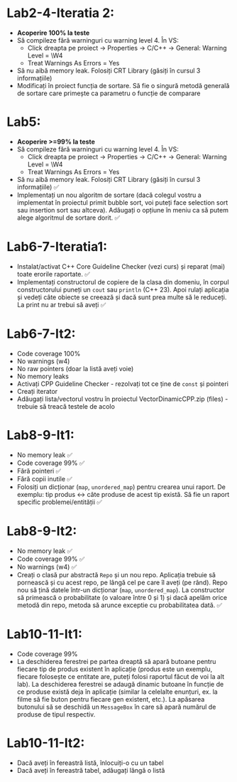 # Lab2-4-Iteratia 2:
- **Acoperire 100% la teste**
- Să compileze fără warninguri cu warning level 4. În VS: 
  - Click dreapta pe proiect -> Properties -> C/C++ -> General: Warning Level = \W4
  - Treat Warnings As Errors = Yes
- Să nu aibă memory leak. Folosiți CRT Library (găsiți în cursul 3 informațiile)
- Modificați în proiect funcția de sortare. Să fie o singură metodă generală de sortare care primește ca parametru o funcție de comparare

# Lab5:
- **Acoperire >=99% la teste**
- Să compileze fără warninguri cu warning level 4. În VS: 
  - Click dreapta pe proiect -> Properties -> C/C++ -> General: Warning Level = \W4
  - Treat Warnings As Errors = Yes
- Să nu aibă memory leak. Folosiți CRT Library (găsiți în cursul 3 informațiile) ✅
- Implementați un nou algoritm de sortare (dacă colegul vostru a implementat în proiectul primit bubble sort, voi puteți face selection sort sau insertion sort sau altceva). Adăugați o opțiune în meniu ca să putem alege algoritmul de sortare dorit. ✅

# Lab6-7-Iteratia1:
- Instalat/activat C++ Core Guideline Checker (vezi curs) și reparat (mai) toate erorile raportate. ✅
- Implementați constructorul de copiere de la clasa din domeniu, în corpul constructorului puneți un `cout` sau `println` (C++ 23). Apoi rulați aplicația și vedeți câte obiecte se creează și dacă sunt prea multe să le reduceți. La print nu ar trebui să aveți ✅

# Lab6-7-It2:
- Code coverage 100%
- No warnings (w4)
- No raw pointers (doar la listă aveți voie)
- No memory leaks
- Activați CPP Guideline Checker - rezolvați tot ce ține de `const` și pointeri
- Creați iterator
- Adăugați lista/vectorul vostru în proiectul VectorDinamicCPP.zip (files) - trebuie să treacă testele de acolo

# Lab8-9-It1:
- No memory leak ✅
- Code coverage 99% ✅
- Fără pointeri ✅
- Fără copii inutile ✅
- Folosiți un dicționar (`map`, `unordered_map`) pentru crearea unui raport. De exemplu: tip produs <-> câte produse de acest tip există. Să fie un raport specific problemei/entității ✅

# Lab8-9-It2:
- No memory leak ✅
- Code coverage 99% ✅
- No warnings (w4) ✅
- Creați o clasă pur abstractă `Repo` și un nou repo. Aplicația trebuie să pornească și cu acest repo, pe lângă cel pe care îl aveți (pe rând). Repo nou să țină datele într-un dicționar (`map`, `unordered_map`). La constructor să primească o probabilitate (o valoare între 0 și 1) și dacă apelăm orice metodă din repo, metoda să arunce exceptie cu probabilitatea dată. ✅

# Lab10-11-It1:
- Code coverage 99%
- La deschiderea ferestrei pe partea dreaptă să apară butoane pentru fiecare tip de produs existent în aplicație (produs este un exemplu, fiecare folosește ce entitate are, puteți folosi raportul făcut de voi la alt lab). La deschiderea ferestrei se adaugă dinamic butoane în funcție de ce produse există deja în aplicație (similar la celelalte enunțuri, ex. la filme să fie buton pentru fiecare gen existent, etc.). La apăsarea butonului să se deschidă un `MessageBox` în care să apară numărul de produse de tipul respectiv.

# Lab10-11-It2:
- Dacă aveți în fereastră listă, înlocuiți-o cu un tabel
- Dacă aveți în fereastră tabel, adăugați lângă o listă
